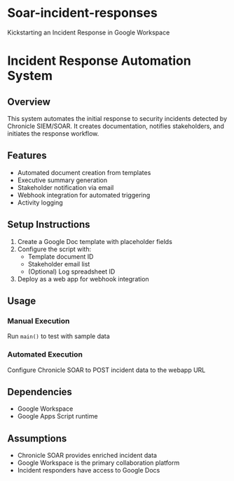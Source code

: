 # Soar-incident-responses
Kickstarting an Incident Response in Google Workspace
# Incident Response Automation System

## Overview
This system automates the initial response to security incidents detected by Chronicle SIEM/SOAR. It creates documentation, notifies stakeholders, and initiates the response workflow.

## Features
- Automated document creation from templates
- Executive summary generation
- Stakeholder notification via email
- Webhook integration for automated triggering
- Activity logging

## Setup Instructions
1. Create a Google Doc template with placeholder fields
2. Configure the script with:
   - Template document ID
   - Stakeholder email list
   - (Optional) Log spreadsheet ID
3. Deploy as a web app for webhook integration

## Usage
### Manual Execution
Run `main()` to test with sample data

### Automated Execution
Configure Chronicle SOAR to POST incident data to the webapp URL

## Dependencies
- Google Workspace
- Google Apps Script runtime

## Assumptions
- Chronicle SOAR provides enriched incident data
- Google Workspace is the primary collaboration platform
- Incident responders have access to Google Docs
